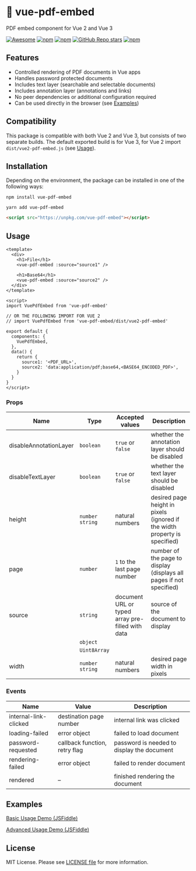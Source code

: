 # 📄 vue-pdf-embed

PDF embed component for Vue 2 and Vue 3

[![Awesome](https://raw.githubusercontent.com/sindresorhus/awesome/main/media/mentioned-badge.svg)](https://github.com/vuejs/awesome-vue)
[![npm](https://img.shields.io/npm/v/vue-pdf-embed)](https://npmjs.com/package/vue-pdf-embed)
[![npm](https://img.shields.io/npm/dm/vue-pdf-embed)](https://npmjs.com/package/vue-pdf-embed)
[![GitHub Repo stars](https://img.shields.io/github/stars/hrynko/vue-pdf-embed)](https://github.com/hrynko/vue-pdf-embed)
[![npm](https://img.shields.io/npm/l/vue-pdf-embed)](https://github.com/hrynko/vue-pdf-embed/blob/master/LICENSE)

## Features

- Controlled rendering of PDF documents in Vue apps
- Handles password protected documents
- Includes text layer (searchable and selectable documents)
- Includes annotation layer (annotations and links)
- No peer dependencies or additional configuration required
- Can be used directly in the browser (see [Examples](#examples))

## Compatibility

This package is compatible with both Vue 2 and Vue 3, but consists of two separate builds. The default exported build is for Vue 3, for Vue 2 import `dist/vue2-pdf-embed.js` (see [Usage](#usage)).

## Installation

Depending on the environment, the package can be installed in one of the following ways:

```shell
npm install vue-pdf-embed
```

```shell
yarn add vue-pdf-embed
```

```html
<script src="https://unpkg.com/vue-pdf-embed"></script>
```

## Usage

```vue
<template>
  <div>
    <h1>File</h1>
    <vue-pdf-embed :source="source1" />

    <h1>Base64</h1>
    <vue-pdf-embed :source="source2" />
  </div>
</template>

<script>
import VuePdfEmbed from 'vue-pdf-embed'

// OR THE FOLLOWING IMPORT FOR VUE 2
// import VuePdfEmbed from 'vue-pdf-embed/dist/vue2-pdf-embed'

export default {
  components: {
    VuePdfEmbed,
  },
  data() {
    return {
      source1: '<PDF_URL>',
      source2: 'data:application/pdf;base64,<BASE64_ENCODED_PDF>',
    }
  }
}
</script>
```

### Props

| Name                   | Type                   | Accepted values                                  | Description                                                                |
| ---------------------- | ---------------------- | ------------------------------------------------ | -------------------------------------------------------------------------- |
| disableAnnotationLayer | `boolean`              | `true` or `false`                                | whether the annotation layer should be disabled                            |
| disableTextLayer       | `boolean`              | `true` or `false`                                | whether the text layer should be disabled                                  |
| height                 | `number` <br> `string` | natural numbers                                  | desired page height in pixels (ignored if the width property is specified) |
| page                   | `number`               | `1` to the last page number                      | number of the page to display (displays all pages if not specified)        |
| source                 | `string` <br>          | document URL or typed array pre-filled with data | source of the document to display                                          |
|                        | `object` <br>          |                                                  |                                                                            |
|                        | `Uint8Array`           |                                                  |                                                                            |
| width                  | `number` <br> `string` | natural numbers                                  | desired page width in pixels                                               |

### Events

| Name                  | Value                         | Description                                |
| --------------------- | ----------------------------- | ------------------------------------------ |
| internal-link-clicked | destination page number       | internal link was clicked                  |
| loading-failed        | error object                  | failed to load document                    |
| password-requested    | callback function, retry flag | password is needed to display the document |
| rendering-failed      | error object                  | failed to render document                  |
| rendered              | –                             | finished rendering the document            |

## Examples

[Basic Usage Demo (JSFiddle)](https://jsfiddle.net/hrynko/ct6p8r7k)

[Advanced Usage Demo (JSFiddle)](https://jsfiddle.net/hrynko/we7p5uq4)

## License

MIT License. Please see [LICENSE file](LICENSE) for more information.
